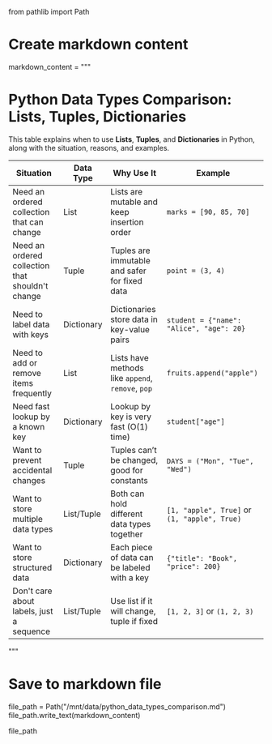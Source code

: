 from pathlib import Path

# Create markdown content
markdown_content = """
# Python Data Types Comparison: Lists, Tuples, Dictionaries

This table explains when to use **Lists**, **Tuples**, and **Dictionaries** in Python, along with the situation, reasons, and examples.

| Situation                             | Data Type     | Why Use It                                                                 | Example |
|---------------------------------------|---------------|---------------------------------------------------------------------------|---------|
| Need an ordered collection that can change | List          | Lists are mutable and keep insertion order                              | `marks = [90, 85, 70]` |
| Need an ordered collection that shouldn't change | Tuple         | Tuples are immutable and safer for fixed data                           | `point = (3, 4)` |
| Need to label data with keys          | Dictionary    | Dictionaries store data in key-value pairs                              | `student = {"name": "Alice", "age": 20}` |
| Need to add or remove items frequently | List          | Lists have methods like `append`, `remove`, `pop`                       | `fruits.append("apple")` |
| Need fast lookup by a known key       | Dictionary    | Lookup by key is very fast (O(1) time)                                  | `student["age"]` |
| Want to prevent accidental changes    | Tuple         | Tuples can’t be changed, good for constants                             | `DAYS = ("Mon", "Tue", "Wed")` |
| Want to store multiple data types     | List/Tuple     | Both can hold different data types together                             | `[1, "apple", True]` or `(1, "apple", True)` |
| Want to store structured data         | Dictionary    | Each piece of data can be labeled with a key                           | `{"title": "Book", "price": 200}` |
| Don't care about labels, just a sequence | List/Tuple     | Use list if it will change, tuple if fixed                              | `[1, 2, 3]` or `(1, 2, 3)` |
"""

# Save to markdown file
file_path = Path("/mnt/data/python_data_types_comparison.md")
file_path.write_text(markdown_content)

file_path


